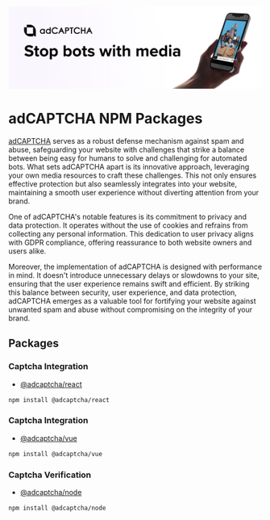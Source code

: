 ![Banner](/assets/banner-1544x500.png)

# adCAPTCHA NPM Packages

[adCAPTCHA](https://adcaptcha.com) serves as a robust defense mechanism against spam and abuse, safeguarding your website with challenges that strike a balance between being easy for humans to solve and challenging for automated bots. What sets adCAPTCHA apart is its innovative approach, leveraging your own media resources to craft these challenges. This not only ensures effective protection but also seamlessly integrates into your website, maintaining a smooth user experience without diverting attention from your brand.

One of adCAPTCHA's notable features is its commitment to privacy and data protection. It operates without the use of cookies and refrains from collecting any personal information. This dedication to user privacy aligns with GDPR compliance, offering reassurance to both website owners and users alike.

Moreover, the implementation of adCAPTCHA is designed with performance in mind. It doesn't introduce unnecessary delays or slowdowns to your site, ensuring that the user experience remains swift and efficient. By striking this balance between security, user experience, and data protection, adCAPTCHA emerges as a valuable tool for fortifying your website against unwanted spam and abuse without compromising on the integrity of your brand.

## Packages

### Captcha Integration
- [@adcaptcha/react](/packages/react/README.md)
```bash
npm install @adcaptcha/react
```

### Captcha Integration
- [@adcaptcha/vue](/packages/vue/README.md)
```bash
npm install @adcaptcha/vue
```

### Captcha Verification
- [@adcaptcha/node](/packages/node/README.md)
```bash
npm install @adcaptcha/node
```